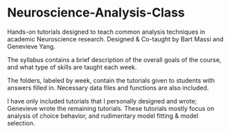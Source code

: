 # Neuroscience-Analysis-Class
Hands-on tutorials designed to teach common analysis techniques in academic Neuroscience research. Designed & Co-taught by Bart Massi and Genevieve Yang. 

The syllabus contains a brief description of the overall goals of the course, and what type of skills are taught each week.

The folders, labeled by week, contain the tutorials given to students with answers filled in. Necessary data files and functions are also included.

I have only included tutorials that I personally designed and wrote; Genevieve wrote the remaining tutorials. These tutorials mostly focus on analysis of choice behavior, and rudimentary model fitting & model selection.

